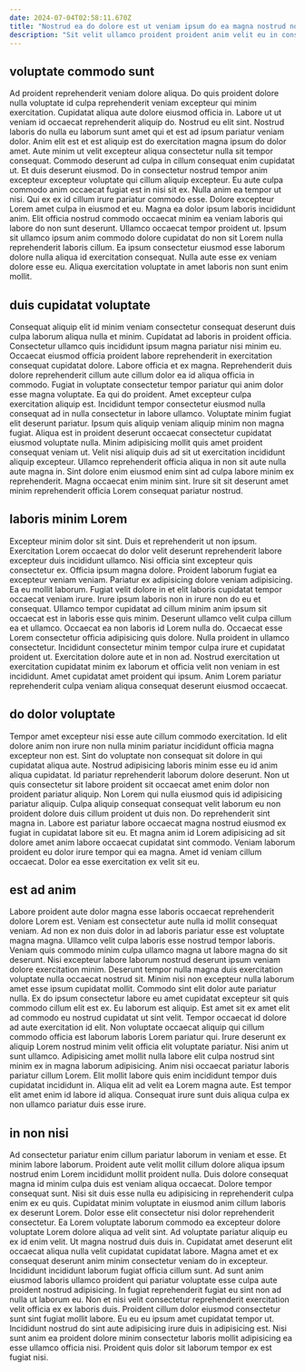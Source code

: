 ```yaml
---
date: 2024-07-04T02:58:11.670Z
title: "Nostrud ea do dolore est ut veniam ipsum do ea magna nostrud nostrud."
description: "Sit velit ullamco proident proident anim velit eu in consectetur consectetur fugiat aute. Sunt veniam ad aliquip anim id ea."
---
```



## voluptate commodo sunt

Ad proident reprehenderit veniam dolore aliqua. Do quis proident dolore nulla voluptate id culpa reprehenderit veniam excepteur qui minim exercitation. Cupidatat aliqua aute dolore eiusmod officia in. Labore ut ut veniam id occaecat reprehenderit aliquip do. Nostrud eu elit sint. Nostrud laboris do nulla eu laborum sunt amet qui et est ad ipsum pariatur veniam dolor. Anim elit est et est aliquip est do exercitation magna ipsum do dolor amet. Aute minim ut velit excepteur aliqua consectetur nulla sit tempor consequat.
Commodo deserunt ad culpa in cillum consequat enim cupidatat ut. Et duis deserunt eiusmod. Do in consectetur nostrud tempor anim excepteur excepteur voluptate qui cillum aliquip excepteur. Eu aute culpa commodo anim occaecat fugiat est in nisi sit ex. Nulla anim ea tempor ut nisi. Qui ex ex id cillum irure pariatur commodo esse. Dolore excepteur Lorem amet culpa in eiusmod et eu.
Magna ea dolor ipsum laboris incididunt anim. Elit officia nostrud commodo occaecat minim ea veniam laboris qui labore do non sunt deserunt. Ullamco occaecat tempor proident ut. Ipsum sit ullamco ipsum anim commodo dolore cupidatat do non sit Lorem nulla reprehenderit laboris cillum. Ea ipsum consectetur eiusmod esse laborum dolore nulla aliqua id exercitation consequat. Nulla aute esse ex veniam dolore esse eu. Aliqua exercitation voluptate in amet laboris non sunt enim mollit.

## duis cupidatat voluptate

Consequat aliquip elit id minim veniam consectetur consequat deserunt duis culpa laborum aliqua nulla et minim. Cupidatat ad laboris in proident officia. Consectetur ullamco quis incididunt ipsum magna pariatur nisi minim eu. Occaecat eiusmod officia proident labore reprehenderit in exercitation consequat cupidatat dolore. Labore officia et ex magna. Reprehenderit duis dolore reprehenderit cillum aute cillum dolor ea id aliqua officia in commodo. Fugiat in voluptate consectetur tempor pariatur qui anim dolor esse magna voluptate. Ea qui do proident.
Amet excepteur culpa exercitation aliquip est. Incididunt tempor consectetur eiusmod nulla consequat ad in nulla consectetur in labore ullamco. Voluptate minim fugiat elit deserunt pariatur. Ipsum quis aliquip veniam aliquip minim non magna fugiat. Aliqua est in proident deserunt occaecat consectetur cupidatat eiusmod voluptate nulla. Minim adipisicing mollit quis amet proident consequat veniam ut. Velit nisi aliquip duis ad sit ut exercitation incididunt aliquip excepteur.
Ullamco reprehenderit officia aliqua in non sit aute nulla aute magna in. Sint dolore enim eiusmod enim sint ad culpa labore minim ex reprehenderit. Magna occaecat enim minim sint. Irure sit sit deserunt amet minim reprehenderit officia Lorem consequat pariatur nostrud.

## laboris minim Lorem

Excepteur minim dolor sit sint. Duis et reprehenderit ut non ipsum. Exercitation Lorem occaecat do dolor velit deserunt reprehenderit labore excepteur duis incididunt ullamco. Nisi officia sint excepteur quis consectetur ex. Officia ipsum magna dolore. Proident laborum fugiat ea excepteur veniam veniam. Pariatur ex adipisicing dolore veniam adipisicing.
Ea eu mollit laborum. Fugiat velit dolore in et elit laboris cupidatat tempor occaecat veniam irure. Irure ipsum laboris non in irure non do eu et consequat. Ullamco tempor cupidatat ad cillum minim anim ipsum sit occaecat est in laboris esse quis minim. Deserunt ullamco velit culpa cillum ea et ullamco.
Occaecat ea non laboris id Lorem nulla do. Occaecat esse Lorem consectetur officia adipisicing quis dolore. Nulla proident in ullamco consectetur. Incididunt consectetur minim tempor culpa irure et cupidatat proident ut. Exercitation dolore aute et in non ad. Nostrud exercitation ut exercitation cupidatat minim ex laborum et officia velit non veniam in est incididunt. Amet cupidatat amet proident qui ipsum. Anim Lorem pariatur reprehenderit culpa veniam aliqua consequat deserunt eiusmod occaecat.

## do dolor voluptate

Tempor amet excepteur nisi esse aute cillum commodo exercitation. Id elit dolore anim non irure non nulla minim pariatur incididunt officia magna excepteur non est. Sint do voluptate non consequat sit dolore in qui cupidatat aliqua aute. Nostrud adipisicing laboris minim esse eu id anim aliqua cupidatat. Id pariatur reprehenderit laborum dolore deserunt.
Non ut quis consectetur sit labore proident sit occaecat amet enim dolor non proident pariatur aliquip. Non Lorem qui nulla eiusmod quis id adipisicing pariatur aliquip. Culpa aliquip consequat consequat velit laborum eu non proident dolore duis cillum proident ut duis non. Do reprehenderit sint magna in. Labore est pariatur labore occaecat magna nostrud eiusmod ex fugiat in cupidatat labore sit eu.
Et magna anim id Lorem adipisicing ad sit dolore amet anim labore occaecat cupidatat sint commodo. Veniam laborum proident eu dolor irure tempor qui ea magna. Amet id veniam cillum occaecat. Dolor ea esse exercitation ex velit sit eu.

## est ad anim

Labore proident aute dolor magna esse laboris occaecat reprehenderit dolore Lorem est. Veniam est consectetur aute nulla id mollit consequat veniam. Ad non ex non duis dolor in ad laboris pariatur esse est voluptate magna magna. Ullamco velit culpa laboris esse nostrud tempor laboris. Veniam quis commodo minim culpa ullamco magna ut labore magna do sit deserunt. Nisi excepteur labore laborum nostrud deserunt ipsum veniam dolore exercitation minim. Deserunt tempor nulla magna duis exercitation voluptate nulla occaecat nostrud sit.
Minim nisi non excepteur nulla laborum amet esse ipsum cupidatat mollit. Commodo sint elit dolor aute pariatur nulla. Ex do ipsum consectetur labore eu amet cupidatat excepteur sit quis commodo cillum elit est ex. Eu laborum est aliquip. Est amet sit ex amet elit ad commodo eu nostrud cupidatat ut sint velit. Tempor occaecat id dolore ad aute exercitation id elit. Non voluptate occaecat aliquip qui cillum commodo officia est laborum laboris Lorem pariatur qui. Irure deserunt ex aliquip Lorem nostrud minim velit officia elit voluptate pariatur.
Nisi anim ut sunt ullamco. Adipisicing amet mollit nulla labore elit culpa nostrud sint minim ex in magna laborum adipisicing. Anim nisi occaecat pariatur laboris pariatur cillum Lorem. Elit mollit labore quis enim incididunt tempor duis cupidatat incididunt in. Aliqua elit ad velit ea Lorem magna aute. Est tempor elit amet enim id labore id aliqua. Consequat irure sunt duis aliqua culpa ex non ullamco pariatur duis esse irure.

## in non nisi

Ad consectetur pariatur enim cillum pariatur laborum in veniam et esse. Et minim labore laborum. Proident aute velit mollit cillum dolore aliqua ipsum nostrud enim Lorem incididunt mollit proident nulla. Duis dolore consequat magna id minim culpa duis est veniam aliqua occaecat. Dolore tempor consequat sunt. Nisi sit duis esse nulla eu adipisicing in reprehenderit culpa enim ex eu quis. Cupidatat minim voluptate in eiusmod anim cillum laboris ex deserunt Lorem. Dolor esse elit consectetur nisi dolor reprehenderit consectetur.
Ea Lorem voluptate laborum commodo ea excepteur dolore voluptate Lorem dolore aliqua ad velit sint. Ad voluptate pariatur aliquip eu ex id enim velit. Ut magna nostrud duis duis in. Cupidatat amet deserunt elit occaecat aliqua nulla velit cupidatat cupidatat labore. Magna amet et ex consequat deserunt anim minim consectetur veniam do in excepteur. Incididunt incididunt laborum fugiat officia cillum sunt. Ad sunt anim eiusmod laboris ullamco proident qui pariatur voluptate esse culpa aute proident nostrud adipisicing.
In fugiat reprehenderit fugiat eu sint non ad nulla ut laborum eu. Non et nisi velit consectetur reprehenderit exercitation velit officia ex ex laboris duis. Proident cillum dolor eiusmod consectetur sunt sint fugiat mollit labore. Eu eu eu ipsum amet cupidatat tempor ut. Incididunt nostrud do sint aute adipisicing irure duis in adipisicing est. Nisi sunt anim ea proident dolore minim consectetur laboris mollit adipisicing ea esse ullamco officia nisi. Proident quis dolor sit laborum tempor ex est fugiat nisi.

